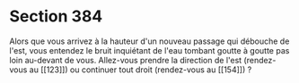 # Section 384

Alors que vous arrivez à la hauteur d'un nouveau passage qui débouche de l'est, vous entendez le bruit inquiétant de l'eau tombant goutte à goutte pas loin au-devant de vous. Allez-vous prendre la direction de l'est (rendez-vous au [[123]]) ou continuer tout droit (rendez-vous au [[154]]) ?